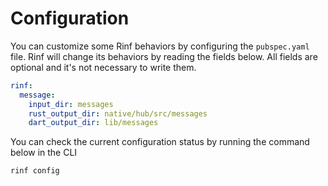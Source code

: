 # Configuration

You can customize some Rinf behaviors by configuring the `pubspec.yaml` file. Rinf will change its behaviors by reading the fields below. All fields are optional and it's not necessary to write them.

```yaml
rinf:
  message:
    input_dir: messages
    rust_output_dir: native/hub/src/messages
    dart_output_dir: lib/messages
```

You can check the current configuration status by running the command below in the CLI

```bash
rinf config
```
